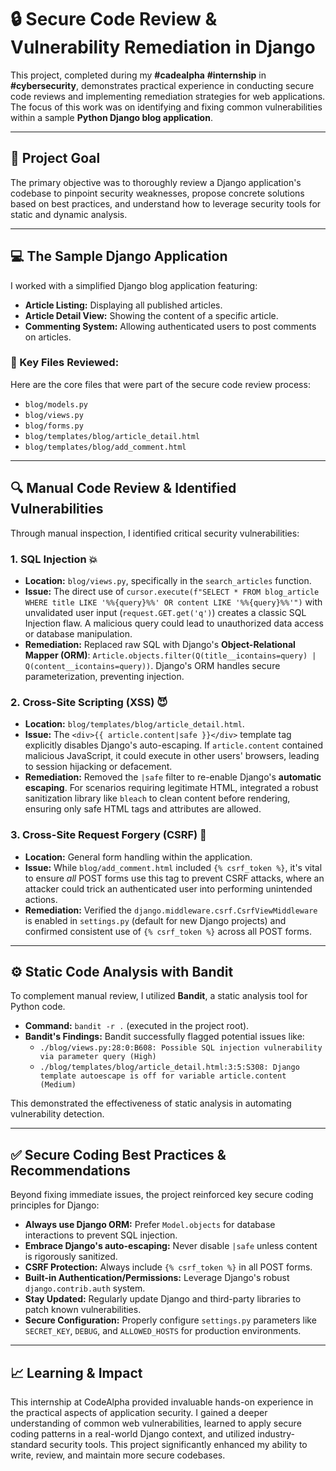 # 🔒 Secure Code Review & Vulnerability Remediation in Django

This project, completed during my **#cadealpha** **#internship** in **#cybersecurity**, demonstrates practical experience in conducting secure code reviews and implementing remediation strategies for web applications. The focus of this work was on identifying and fixing common vulnerabilities within a sample **Python Django blog application**.

---

## 🚀 Project Goal

The primary objective was to thoroughly review a Django application's codebase to pinpoint security weaknesses, propose concrete solutions based on best practices, and understand how to leverage security tools for static and dynamic analysis.

---

## 💻 The Sample Django Application

I worked with a simplified Django blog application featuring:

- **Article Listing:** Displaying all published articles.
- **Article Detail View:** Showing the content of a specific article.
- **Commenting System:** Allowing authenticated users to post comments on articles.

### 📁 Key Files Reviewed:

Here are the core files that were part of the secure code review process:

- `blog/models.py`
- `blog/views.py`
- `blog/forms.py`
- `blog/templates/blog/article_detail.html`
- `blog/templates/blog/add_comment.html`

---

## 🔍 Manual Code Review & Identified Vulnerabilities

Through manual inspection, I identified critical security vulnerabilities:

### 1. SQL Injection 💥

- **Location:** `blog/views.py`, specifically in the `search_articles` function.
- **Issue:** The direct use of `cursor.execute(f"SELECT * FROM blog_article WHERE title LIKE '%%{query}%%' OR content LIKE '%%{query}%%'")` with unvalidated user input (`request.GET.get('q')`) creates a classic SQL Injection flaw. A malicious query could lead to unauthorized data access or database manipulation.
- **Remediation:** Replaced raw SQL with Django's **Object-Relational Mapper (ORM)**: `Article.objects.filter(Q(title__icontains=query) | Q(content__icontains=query))`. Django's ORM handles secure parameterization, preventing injection.

### 2. Cross-Site Scripting (XSS) 😈

- **Location:** `blog/templates/blog/article_detail.html`.
- **Issue:** The `<div>{{ article.content|safe }}</div>` template tag explicitly disables Django's auto-escaping. If `article.content` contained malicious JavaScript, it could execute in other users' browsers, leading to session hijacking or defacement.
- **Remediation:** Removed the `|safe` filter to re-enable Django's **automatic escaping**. For scenarios requiring legitimate HTML, integrated a robust sanitization library like `bleach` to clean content before rendering, ensuring only safe HTML tags and attributes are allowed.

### 3. Cross-Site Request Forgery (CSRF) 🔄

- **Location:** General form handling within the application.
- **Issue:** While `blog/add_comment.html` included `{% csrf_token %}`, it's vital to ensure _all_ POST forms use this tag to prevent CSRF attacks, where an attacker could trick an authenticated user into performing unintended actions.
- **Remediation:** Verified the `django.middleware.csrf.CsrfViewMiddleware` is enabled in `settings.py` (default for new Django projects) and confirmed consistent use of `{% csrf_token %}` across all POST forms.

---

## ⚙️ Static Code Analysis with Bandit

To complement manual review, I utilized **Bandit**, a static analysis tool for Python code.

- **Command:** `bandit -r .` (executed in the project root).
- **Bandit's Findings:** Bandit successfully flagged potential issues like:
  - `./blog/views.py:28:0:B608: Possible SQL injection vulnerability via parameter query (High)`
  - `./blog/templates/blog/article_detail.html:3:5:S308: Django template autoescape is off for variable article.content (Medium)`

This demonstrated the effectiveness of static analysis in automating vulnerability detection.

---

## ✅ Secure Coding Best Practices & Recommendations

Beyond fixing immediate issues, the project reinforced key secure coding principles for Django:

- **Always use Django ORM:** Prefer `Model.objects` for database interactions to prevent SQL injection.
- **Embrace Django's auto-escaping:** Never disable `|safe` unless content is rigorously sanitized.
- **CSRF Protection:** Always include `{% csrf_token %}` in all POST forms.
- **Built-in Authentication/Permissions:** Leverage Django's robust `django.contrib.auth` system.
- **Stay Updated:** Regularly update Django and third-party libraries to patch known vulnerabilities.
- **Secure Configuration:** Properly configure `settings.py` parameters like `SECRET_KEY`, `DEBUG`, and `ALLOWED_HOSTS` for production environments.

---

## 📈 Learning & Impact

This internship at CodeAlpha provided invaluable hands-on experience in the practical aspects of application security. I gained a deeper understanding of common web vulnerabilities, learned to apply secure coding patterns in a real-world Django context, and utilized industry-standard security tools. This project significantly enhanced my ability to write, review, and maintain more secure codebases.
